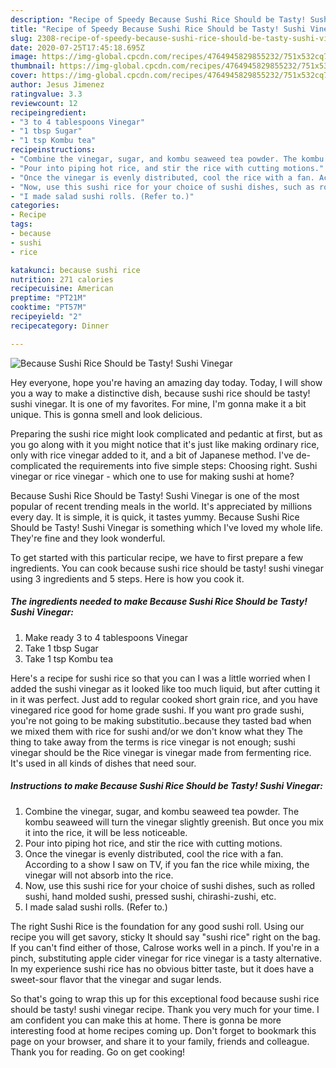 ```yaml
---
description: "Recipe of Speedy Because Sushi Rice Should be Tasty! Sushi Vinegar"
title: "Recipe of Speedy Because Sushi Rice Should be Tasty! Sushi Vinegar"
slug: 2308-recipe-of-speedy-because-sushi-rice-should-be-tasty-sushi-vinegar
date: 2020-07-25T17:45:18.695Z
image: https://img-global.cpcdn.com/recipes/4764945829855232/751x532cq70/because-sushi-rice-should-be-tasty-sushi-vinegar-recipe-main-photo.jpg
thumbnail: https://img-global.cpcdn.com/recipes/4764945829855232/751x532cq70/because-sushi-rice-should-be-tasty-sushi-vinegar-recipe-main-photo.jpg
cover: https://img-global.cpcdn.com/recipes/4764945829855232/751x532cq70/because-sushi-rice-should-be-tasty-sushi-vinegar-recipe-main-photo.jpg
author: Jesus Jimenez
ratingvalue: 3.3
reviewcount: 12
recipeingredient:
- "3 to 4 tablespoons Vinegar"
- "1 tbsp Sugar"
- "1 tsp Kombu tea"
recipeinstructions:
- "Combine the vinegar, sugar, and kombu seaweed tea powder. The kombu seaweed will turn the vinegar slightly greenish. But once you mix it into the rice, it will be less noticeable."
- "Pour into piping hot rice, and stir the rice with cutting motions."
- "Once the vinegar is evenly distributed, cool the rice with a fan. According to a show I saw on TV, if you fan the rice while mixing, the vinegar will not absorb into the rice."
- "Now, use this sushi rice for your choice of sushi dishes, such as rolled sushi, hand molded sushi, pressed sushi, chirashi-zushi, etc."
- "I made salad sushi rolls. (Refer to.)"
categories:
- Recipe
tags:
- because
- sushi
- rice

katakunci: because sushi rice 
nutrition: 271 calories
recipecuisine: American
preptime: "PT21M"
cooktime: "PT57M"
recipeyield: "2"
recipecategory: Dinner

---
```



![Because Sushi Rice Should be Tasty! Sushi Vinegar](https://img-global.cpcdn.com/recipes/4764945829855232/751x532cq70/because-sushi-rice-should-be-tasty-sushi-vinegar-recipe-main-photo.jpg)

Hey everyone, hope you're having an amazing day today. Today, I will show you a way to make a distinctive dish, because sushi rice should be tasty! sushi vinegar. It is one of my favorites. For mine, I'm gonna make it a bit unique. This is gonna smell and look delicious.

Preparing the sushi rice might look complicated and pedantic at first, but as you go along with it you might notice that it&#39;s just like making ordinary rice, only with rice vinegar added to it, and a bit of Japanese method. I&#39;ve de-complicated the requirements into five simple steps: Choosing right. Sushi vinegar or rice vinegar - which one to use for making sushi at home?

Because Sushi Rice Should be Tasty! Sushi Vinegar is one of the most popular of recent trending meals in the world. It's appreciated by millions every day. It is simple, it is quick, it tastes yummy. Because Sushi Rice Should be Tasty! Sushi Vinegar is something which I've loved my whole life. They're fine and they look wonderful.


To get started with this particular recipe, we have to first prepare a few ingredients. You can cook because sushi rice should be tasty! sushi vinegar using 3 ingredients and 5 steps. Here is how you cook it.

<!--inarticleads1-->

##### The ingredients needed to make Because Sushi Rice Should be Tasty! Sushi Vinegar:

1. Make ready 3 to 4 tablespoons Vinegar
1. Take 1 tbsp Sugar
1. Take 1 tsp Kombu tea


Here&#39;s a recipe for sushi rice so that you can I was a little worried when I added the sushi vinegar as it looked like too much liquid, but after cutting it in it was perfect. Just add to regular cooked short grain rice, and you have vinegared rice good for home grade sushi. If you want pro grade sushi, you&#39;re not going to be making substitutio..because they tasted bad when we mixed them with rice for sushi and/or we don&#39;t know what they The thing to take away from the terms is rice vinegar is not enough; sushi vinegar should be the Rice vinegar is vinegar made from fermenting rice. It&#39;s used in all kinds of dishes that need sour. 

<!--inarticleads2-->

##### Instructions to make Because Sushi Rice Should be Tasty! Sushi Vinegar:

1. Combine the vinegar, sugar, and kombu seaweed tea powder. The kombu seaweed will turn the vinegar slightly greenish. But once you mix it into the rice, it will be less noticeable.
1. Pour into piping hot rice, and stir the rice with cutting motions.
1. Once the vinegar is evenly distributed, cool the rice with a fan. According to a show I saw on TV, if you fan the rice while mixing, the vinegar will not absorb into the rice.
1. Now, use this sushi rice for your choice of sushi dishes, such as rolled sushi, hand molded sushi, pressed sushi, chirashi-zushi, etc.
1. I made salad sushi rolls. (Refer to.)


The right Sushi Rice is the foundation for any good sushi roll. Using our recipe you will get savory, sticky It should say &#34;sushi rice&#34; right on the bag. If you can&#39;t find either of those, Calrose works well in a pinch. If you&#39;re in a pinch, substituting apple cider vinegar for rice vinegar is a tasty alternative. In my experience sushi rice has no obvious bitter taste, but it does have a sweet-sour flavor that the vinegar and sugar lends. 

So that's going to wrap this up for this exceptional food because sushi rice should be tasty! sushi vinegar recipe. Thank you very much for your time. I am confident you can make this at home. There is gonna be more interesting food at home recipes coming up. Don't forget to bookmark this page on your browser, and share it to your family, friends and colleague. Thank you for reading. Go on get cooking!
